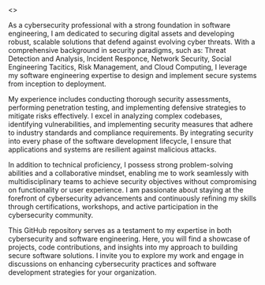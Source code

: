 <<fortpolio-cyber>>

As a cybersecurity professional with a strong foundation in software engineering, I am dedicated to securing digital assets and developing robust, scalable solutions that defend against evolving cyber threats. With a comprehensive background in security paradigms, such as: Threat Detection and Analysis, Incident Responce, Network Security, Social Engineering Tacitics, Risk Management, and Cloud Computing, I leverage my software engineering expertise to design and implement secure systems from inception to deployment.

My experience includes conducting thorough security assessments, performing penetration testing, and implementing defensive strategies to mitigate risks effectively. I excel in analyzing complex codebases, identifying vulnerabilities, and implementing security measures that adhere to industry standards and compliance requirements. By integrating security into every phase of the software development lifecycle, I ensure that applications and systems are resilient against malicious attacks.

In addition to technical proficiency, I possess strong problem-solving abilities and a collaborative mindset, enabling me to work seamlessly with multidisciplinary teams to achieve security objectives without compromising on functionality or user experience. I am passionate about staying at the forefront of cybersecurity advancements and continuously refining my skills through certifications, workshops, and active participation in the cybersecurity community.

This GitHub repository serves as a testament to my expertise in both cybersecurity and software engineering. Here, you will find a showcase of projects, code contributions, and insights into my approach to building secure software solutions. I invite you to explore my work and engage in discussions on enhancing cybersecurity practices and software development strategies for your organization.
